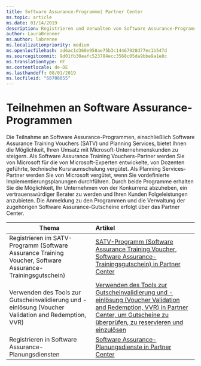 ```yaml
---
title: Software Assurance-Programme| Partner Center
ms.topic: article
ms.date: 01/14/2019
description: Registrieren und Verwalten von Software Assurance-Programmen im Partner Center
author: LauraBrenner
ms.author: labrenne
ms.localizationpriority: medium
ms.openlocfilehash: ad6ac1d360e958ae75b3c14467928d77ec1b547d
ms.sourcegitcommit: 9d01fb30eafc523784ecc3568c05da9bbe9a1e8c
ms.translationtype: HT
ms.contentlocale: de-DE
ms.lasthandoff: 08/01/2019
ms.locfileid: "68708855"
---
```

# <a name="participate-in-software-assurance-programs"></a>Teilnehmen an Software Assurance-Programmen

Die Teilnahme an Software Assurance-Programmen, einschließlich Software Assurance Training Vouchers (SATV) und Planning Services, bietet Ihnen die Möglichkeit, Ihren Umsatz mit Microsoft-Unternehmenskunden zu steigern. Als Software Assurance Training Vouchers-Partner werden Sie von Microsoft für die von Microsoft-Experten entwickelte, von Dozenten geführte, technische Kursraumschulung vergütet. Als Planning Services-Partner werden Sie von Microsoft vergütet, wenn Sie vordefinierte Implementierungsplanungen durchführen. Durch beide Programme erhalten Sie die Möglichkeit, Ihr Unternehmen von der Konkurrenz abzuheben, ein vertrauenswürdiger Berater zu werden und Ihren Kunden Folgeleistungen anzubieten. Die Anmeldung zu den Programmen und die Verwaltung der zugehörigen Software Assurance-Gutscheine erfolgt über das Partner Center.

|**Thema**   |**Artikel**   |
|--------------------------|:------------------|
|Registrieren im SATV-Programm (Software Assurance Training Voucher, Software Assurance-Trainingsgutschein)|[SATV-Programm (Software Assurance Training Voucher, Software Assurance-Trainingsgutschein) in Partner Center](software-assurance-satv.md)|
|Verwenden des Tools zur Gutscheinvalidierung und -einlösung (Voucher Validation and Redemption, VVR)|[Verwenden des Tools zur Gutscheinvalidierung und -einlösung (Voucher Validation and Redemption, VVR) in Partner Center, um Gutscheine zu überprüfen, zu reservieren und einzulösen](voucher-validation-tool.md)|
|Registrieren in Software Assurance-Planungsdiensten|[Software Assurance-Planungsdienste in Partner Center](software-assurance-dps.md) 


